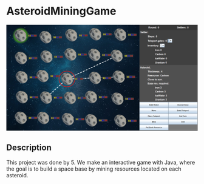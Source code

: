 # AsteroidMiningGame

![Asteroid mining game](doc/cover.png)

## Description
This project was done by 5. We make an interactive game with Java, where the goal is to build a space base by mining resources located on each asteroid.
